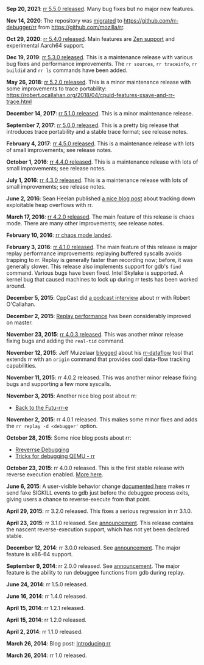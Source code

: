 **Sep 20, 2021**: [rr 5.5.0 released](https://github.com/mozilla/rr/releases/tag/5.5.0). Many bug fixes but no major new features.

**Nov 14, 2020**: The repository was [migrated](https://robert.ocallahan.org/2020/11/rr-repository-moved-to-independent.html) to https://github.com/rr-debugger/rr from https://github.com/mozilla/rr.

**Oct 29, 2020**: [rr 5.4.0 released](https://github.com/mozilla/rr/releases/tag/5.4.0). Main features are [Zen support](https://github.com/mozilla/rr/wiki/Zen) and experimental Aarch64 support.

**Dec 19, 2019**: [rr 5.3.0 released](https://github.com/mozilla/rr/releases/tag/5.3.0). This is a maintenance release with various bug fixes and performance improvements. The `rr sources`, `rr traceinfo`, `rr buildid` and `rr ls` commands have been added.

**May 26, 2018**: [rr 5.2.0 released](https://github.com/mozilla/rr/releases/tag/5.2.0). This is a minor maintenance release with some improvements to trace portability: https://robert.ocallahan.org/2018/04/cpuid-features-xsave-and-rr-trace.html

**December 14, 2017**: [rr 5.1.0 released](https://github.com/mozilla/rr/releases/tag/5.1.0). This is a minor maintenance release.

**September 7, 2017**: [rr 5.0.0 released](https://github.com/mozilla/rr/releases/tag/5.0.0). This is a pretty big release that introduces trace portability and a stable trace format; see release notes.

**February 4, 2017**: [rr 4.5.0 released](https://github.com/mozilla/rr/releases/tag/4.5.0). This is a maintenance release with lots of small improvements; see release notes.

**October 1, 2016**: [rr 4.4.0 released](https://github.com/mozilla/rr/releases/tag/4.4.0). This is a maintenance release with lots of small improvements; see release notes.

**July 1, 2016**: [rr 4.3.0 released](https://github.com/mozilla/rr/releases/tag/4.3.0). This is a maintenance release with lots of small improvements; see release notes.

**June 2, 2016**: Sean Heelan published [a nice blog post](https://sean.heelan.io/2016/05/31/tracking-down-heap-overflows-with-rr/) about tracking down exploitable heap overflows with rr.

**March 17, 2016**: [rr 4.2.0 released](https://github.com/mozilla/rr/releases/tag/4.2.0). The main feature of this release is chaos mode. There are many other improvements; see release notes.

**February 10, 2016**: [rr chaos mode landed](http://robert.ocallahan.org/).

**February 3, 2016**: [rr 4.1.0 released](https://github.com/mozilla/rr/releases/tag/4.1.0). The main feature of this release is major replay performance improvements: replaying buffered syscalls avoids trapping to rr. Replay is generally faster than recording now; before, it was generally slower. This release also implements support for gdb's `find` command. Various bugs have been fixed. Intel Skylake is supported. A kernel bug that caused machines to lock up during rr tests has been worked around.

**December 5, 2015**: CppCast did [a podcast interview](http://cppcast.com/2015/12/robert-ocallahan) about rr with Robert O'Callahan.

**December 2, 2015**: [Replay performance](http://robert.ocallahan.org/2015/11/even-more-rr-replay-performance.html) has been considerably improved on master.

**November 23, 2015**: [rr 4.0.3 released](https://github.com/mozilla/rr/releases/tag/4.0.3). This was another minor release fixing bugs and adding the `real-tid` command.

**November 12, 2015**: Jeff Muizelaar [blogged](http://muizelaar.blogspot.co.nz/2015/11/debugging-reftests-with-rr.html) about his [rr-dataflow](https://github.com/jrmuizel/rr-dataflow/) tool that extends rr with an `origin` command that provides cool data-flow tracking capabilities. 

**November 11, 2015**: rr 4.0.2 released. This was another minor release fixing bugs and supporting a few more syscalls.

**November 3, 2015**: Another nice blog post about rr:
* [Back to the Futu-rr-e](http://fitzgeraldnick.com/weblog/64/)

**November 2, 2015**: rr 4.0.1 released. This makes some minor fixes and adds the `rr replay -d <debugger'` option.

**October 28, 2015**: Some nice blog posts about rr:
* [Rreverrse Debugging](http://huonw.github.io/blog/2015/10/rreverse-debugging/)
* [Tricks for debugging QEMU - rr](http://www.linaro.org/blog/core-dump/tricks-for-debugging-qemu-rr/)

**October 23, 2015**: rr 4.0.0 released. This is the first stable release with reverse execution enabled. [More here](http://robert.ocallahan.org/2015/10/rr-40-released-with-reverse-execution.html).

**June 6, 2015**: A user-visible behavior change [documented here](http://robert.ocallahan.org/2015/06/small-change-to-rr-behavior.html) makes rr send fake SIGKILL events to gdb just before the debuggee process exits, giving users a chance to reverse-execute from that point.

**April 29, 2015**: rr 3.2.0 released. This fixes a serious regression in rr 3.1.0.

**April 23, 2015**: rr 3.1.0 released. See [announcement](http://robert.ocallahan.org/2015/04/rr-31-released.html). This release contains the nascent reverse-execution support, which has not yet been declared stable.

**December 12, 2014**: rr 3.0.0 released. See [announcement](http://robert.ocallahan.org/2014/12/rr-30-released-with-x86-64-support.html). The major feature is x86-64 support.

**September 9, 2014**: rr 2.0.0 released. See [announcement](http://robert.ocallahan.org/2014/09/rr-20-released.html). The major feature is the ability to run debuggee functions from gdb during replay.

**June 24, 2014**: rr 1.5.0 released.

**June 16, 2014**: rr 1.4.0 released.

**April 15, 2014**: rr 1.2.1 released.

**April 15, 2014**: rr 1.2.0 released.

**April 2, 2014**: rr 1.1.0 released.

**March 26, 2014**: Blog post: [Introducing rr](http://robert.ocallahan.org/2014/03/introducing-rr.html)

**March 26, 2014**: rr 1.0 released.